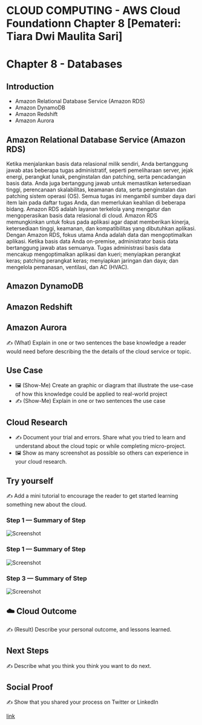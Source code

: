 # CLOUD COMPUTING - AWS Cloud Foundationn Chapter 8 [Pemateri: Tiara Dwi Maulita Sari]
# Chapter 8 - Databases
## Introduction
- Amazon Relational Database Service (Amazon RDS)
- Amazon DynamoDB
- Amazon Redshift
- Amazon Aurora
## Amazon Relational Database Service (Amazon RDS)
  Ketika menjalankan basis data relasional milik sendiri, Anda bertanggung jawab atas beberapa tugas administratif, seperti pemeliharaan server, jejak energi, perangkat lunak, penginstalan dan patching, serta pencadangan basis data. Anda juga bertanggung jawab untuk memastikan ketersediaan tinggi, perencanaan skalabilitas, keamanan data, serta penginstalan dan patching sistem operasi (OS). Semua tugas ini mengambil sumber daya dari item lain pada daftar tugas Anda, dan memerlukan keahlian di beberapa bidang.
  Amazon RDS adalah layanan terkelola yang mengatur dan mengoperasikan basis data relasional di cloud. Amazon RDS memungkinkan untuk fokus pada aplikasi agar dapat memberikan kinerja, ketersediaan tinggi, keamanan, dan kompatibilitas yang dibutuhkan aplikasi. Dengan Amazon RDS, fokus utama Anda adalah data dan mengoptimalkan aplikasi. 
  Ketika basis data Anda on-premise, administrator basis data bertanggung jawab atas semuanya. Tugas administrasi basis data mencakup mengoptimalkan aplikasi dan kueri; menyiapkan perangkat keras; patching perangkat keras; menyiapkan jaringan dan daya; dan mengelola pemanasan, ventilasi, dan AC (HVAC).
  
## Amazon DynamoDB

## Amazon Redshift

## Amazon Aurora

✍️ (What) Explain in one or two sentences the base knowledge a reader would need before describing the the details of the cloud service or topic.

## Use Case

- 🖼️ (Show-Me) Create an graphic or diagram that illustrate the use-case of how this knowledge could be applied to real-world project
- ✍️ (Show-Me) Explain in one or two sentences the use case

## Cloud Research

- ✍️ Document your trial and errors. Share what you tried to learn and understand about the cloud topic or while completing micro-project.
- 🖼️ Show as many screenshot as possible so others can experience in your cloud research.

## Try yourself

✍️ Add a mini tutorial to encourage the reader to get started learning something new about the cloud.

### Step 1 — Summary of Step

![Screenshot](https://via.placeholder.com/500x300)

### Step 1 — Summary of Step

![Screenshot](https://via.placeholder.com/500x300)

### Step 3 — Summary of Step

![Screenshot](https://via.placeholder.com/500x300)

## ☁️ Cloud Outcome

✍️ (Result) Describe your personal outcome, and lessons learned.

## Next Steps

✍️ Describe what you think you think you want to do next.

## Social Proof

✍️ Show that you shared your process on Twitter or LinkedIn

[link](link)
